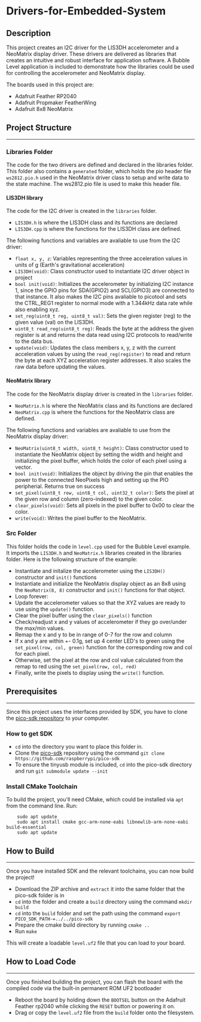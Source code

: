 # Drivers-for-Embedded-System
## Description

This project creates an I2C driver for the LIS3DH accelerometer and a NeoMatrix display driver. These drivers are delivered as libraries that creates an intuitive and robust interface for application software. A Bubble Level application is included to demonstrate how the libraries could be used for controlling the accelerometer and NeoMatrix display. 

The boards used in this project are:
- Adafruit Feather RP2040 
- Adafruit Propmaker FeatherWing
- Adafruit 8x8 NeoMatrix

## Project Structure
---
### Libraries Folder
The code for the two drivers are defined and declared in the libraries folder. This folder also contains a `generated` folder, which holds the pio header file `ws2812.pio.h` used in the NeoMatrix driver class to setup and write data to the state machine. The ws2812.pio file is used to make this header file.

#### LIS3DH library
The code for the I2C driver is created in the `libraries` folder.
- `LIS3DH.h` is where the LIS3DH class and its functions are declared 
- `LIS3DH.cpp` is where the functions for the LIS3DH class are defined. 

The following functions and variables are avaliable to use from the I2C driver:
- `float x, y, z`: Variables representing the three acceleration values in units of g (Earth's gravitational acceleration)
- `LIS3DH(void)`: Class constructor used to instantiate I2C driver object in project
- `bool init(void)`: Initializes the accelerometer by initializing I2C instance 1, since the GPIO pins for SDA(GPIO2) and SCL(GPIO3) are connected to that instance. It also makes the I2C pins avaliable to picotool and sets the CTRL_REG1 register to normal mode with a 1.344kHz data rate while also enabling xyz.
- `set_reg(uint8_t reg, uint8_t val)`: Sets the given register (reg) to the given value (val) on the LIS3DH.
- `uint8_t read_reg(uint8_t reg)`: Reads the byte at the address the given register is at and returns the data read using I2C protocols to read/write to the data bus. 
- `update(void)`: Updates the class members x, y, z with the current acceleration values by using the `read_reg(register)` to read and return the byte at each XYZ acceleration register addresses. It also scales the raw data before updating the values.

#### NeoMatrix library
The code for the NeoMatrix display driver is created in the `libraries` folder.
- `NeoMatrix.h` is where the NeoMatrix class and its functions are declared 
- `NeoMatrix.cpp` is where the functions for the NeoMatrix class are defined. 

The following functions and variables are avaliable to use from the NeoMatrix display driver:
- `NeoMatrix(uint8_t width, uint8_t height)`: Class constructor used to instantiate the NeoMatrix object by setting the width and height and initializing the pixel buffer, which holds the color of each pixel using a vector.
- `bool init(void)`: Initializes the object by driving the pin that enables the power to the connected NeoPixels high and setting up the PIO peripherial. Returns true on success
- `set_pixel(uint8_t row, uint8_t col, uint32_t color)`: Sets the pixel at the given row and column (zero-indexed) to the given color.
- `clear_pixels(void)`: Sets all pixels in the pixel buffer to 0x00 to clear the color.
- `write(void)`: Writes the pixel buffer to the NeoMatrix.

### Src Folder
This folder holds the code in `level.cpp` used for the Bubble Level example. It imports the `LIS3DH.h` and `NeoMatrix.h` libraries created in the libraries folder. Here is the following structure of the example:
- Instantiate and initalize the accelerometer using the `LIS3DH()` constructor and `init()` functions
- Instantiate and initialize the NeoMatrix display object as an 8x8 using the `NeoMatrix(8, 8)` constructor and `init()` functions for that object.
- Loop forever:
- Update the accelerometer values so that the XYZ values are ready to use using the `update()` function.
- Clear the pixel buffer using the `clear_pixels()` function
- Check/readjust x and y values of accelerometer if they go over/under the max/min values.
- Remap the x and y to be in range of 0-7 for the row and column
- If x and y are within +- 0.1g, set up 4 center LED's to green using the `set_pixel(row, col, green)` function for the corresponding row and col for each pixel.
- Otherwise, set the pixel at the row and col value calculated from the remap to red using the `set_pixel(row, col, red)`
- Finally, write the pixels to display using the `write()` function.

## Prerequisites
---

Since this project uses the interfaces provided by SDK, you have to clone the [pico-sdk repository](https://github.com/raspberrypi/pico-sdk) to your computer. 

### How to get SDK
- `cd` into the directory you want to place this folder in.
- Clone the [pico-sdk](https://github.com/raspberrypi/pico-sdk) repository using the command `git clone https://github.com/raspberrypi/pico-sdk`
- To ensure the tinyusb module is included, `cd` into the pico-sdk directory and run `git submodule update --init`

### Install CMake Toolchain 
To build the project, you'll need CMake, which could be installed via `apt` from the command line. Run:
``` 
    sudo apt update
    sudo apt install cmake gcc-arm-none-eabi libnewlib-arm-none-eabi build-essential 
    sudo apt update
```

## How to Build
---
Once you have installed SDK and the relevant toolchains, you can now build the project!

- Download the ZIP archive and `extract` it into the same folder that the pico-sdk folder is in 
- `cd` into the folder and create a `build` directory using the command `mkdir build`
- `cd` into the `build` folder and set the path using  the command `export PICO_SDK_PATH-=../../pico-sdk`
- Prepare the cmake build directory by running `cmake ..`
- Run `make`

This will create a loadable `level.uf2` file that you can load to your board.

## How to Load Code
---
Once you finished building the project, you can flash the board with the compiled code via the built-in permanent ROM UF2 bootloader
- Reboot the board by holding down the `BOOTSEL` button on the Adafruit Feather rp2040 while clicking the `RESET` button or powering it on.
- Drag or copy the `level.uf2` file from the `build` folder onto the filesystem.
